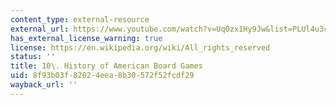 ```yaml
---
content_type: external-resource
external_url: https://www.youtube.com/watch?v=Uq0zx1Hy9Jw&list=PLUl4u3cNGP63YWzCDORR965yCmHiCKF9Z&index=12
has_external_license_warning: true
license: https://en.wikipedia.org/wiki/All_rights_reserved
status: ''
title: 10\. History of American Board Games
uid: 8f93b03f-8202-4eea-8b30-572f52fcdf29
wayback_url: ''
---
```

